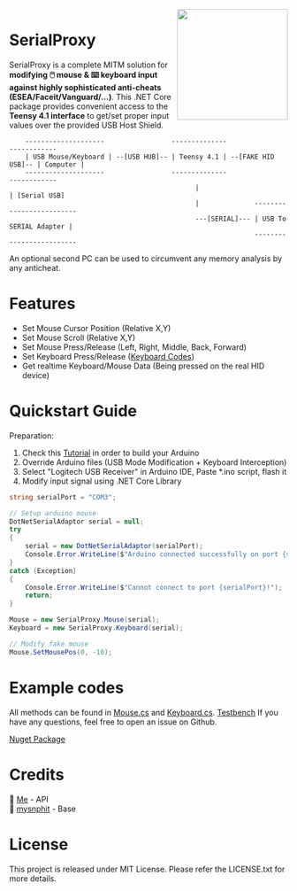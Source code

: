 <img src="https://cdn.antratek.nl/media/product/68a/usb-host-cable-for-teensy-3-6-and-teensy-4-1-cable-usb-host-t36-dc0.jpg" width="200" align="right" />

# SerialProxy
SerialProxy is a complete MITM solution for **modifying 🖱️ mouse & ⌨️ keyboard input against highly sophisticated anti-cheats (ESEA/Faceit/Vanguard/...)**. 
This .NET Core package provides convenient access to the **Teensy 4.1 interface** to get/set proper input values over the provided USB Host Shield.

```
    --------------------                 --------------                    ------------
    | USB Mouse/Keyboard | --[USB HUB]-- | Teensy 4.1 | --[FAKE HID USB]-- | Computer |
    --------------------                 --------------                    ------------
                                               |                                | [Serial USB]
                                               |              -------------------------
                                               ---[SERIAL]--- | USB To SERIAL Adapter |
                                                              -------------------------
```
An optional second PC can be used to circumvent any memory analysis by any anticheat.

# Features
- Set Mouse Cursor Position (Relative X,Y)
- Set Mouse Scroll (Relative X,Y)
- Set Mouse Press/Release (Left, Right, Middle, Back, Forward)
- Set Keyboard Press/Release ([Keyboard Codes](https://gist.github.com/MightyPork/6da26e382a7ad91b5496ee55fdc73db2))
- Get realtime Keyboard/Mouse Data (Being pressed on the real HID device)

# Quickstart Guide
Preparation:
1) Check this [Tutorial](https://www.unknowncheats.me/forum/anti-cheat-bypass/439183-mouse-proxy-teensy-4-1-a.html) in order to build your Arduino
2) Override Arduino files (USB Mode Modification + Keyboard Interception)
3) Select "Logitech USB Receiver" in Arduino IDE, Paste *.ino script, flash it
4) Modify input signal using .NET Core Library

```csharp
string serialPort = "COM3";

// Setup arduino mouse
DotNetSerialAdaptor serial = null;
try
{
    serial = new DotNetSerialAdaptor(serialPort);
    Console.Error.WriteLine($"Arduino connected successfully on port {serialPort}");
}
catch (Exception)
{
    Console.Error.WriteLine($"Cannot connect to port {serialPort}!");
    return;
}

Mouse = new SerialProxy.Mouse(serial);
Keyboard = new SerialProxy.Keyboard(serial);

// Modify fake mouse
Mouse.SetMousePos(0, -10);

```

# Example codes
All methods can be found in [Mouse.cs](https://github.com/earthlion/SerialProxy/blob/main/SerialProxy/Mouse.cs) and [Keyboard.cs](https://github.com/earthlion/SerialProxy/blob/main/SerialProxy/Keyboard.cs). [Testbench](https://github.com/earthlion/SerialProxy/blob/main/SerialProxy.Test/Program.cs)
If you have any questions, feel free to open an issue on Github.

[Nuget Package](https://www.nuget.org/packages/SerialProxy/)

# Credits
🧍 [Me](https://github.com/earthlion) - API<br/>
🧍 [mysnphit](https://www.unknowncheats.me/forum/members/165040.html) - Base<br/>

# License
This project is released under MIT License. Please refer the LICENSE.txt for more details.
